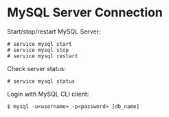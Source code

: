 # MySQL Server Connection

Start/stop/restart MySQL Server:

```console
# service mysql start
# service mysql stop
# service mysql restart
```

Check server status:

```console
# service mysql status
```

Login with MySQL CLI client:

```console
$ mysql -u<username> -p<password> [db_name]
```
